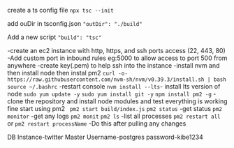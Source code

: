 create a ts config file
`npx tsc --init`

add ouDir in tsconfig.json
`"outDir": "./build"`

Add a new script
`"build": "tsc"`

-create an ec2 instance with http, https, and ssh ports access (22, 443, 80)
-Add custom port in inbound rules eg:5000 to allow access to port 500 from anywhere
-create key(.pem) to help ssh into the instance
-install nvm and then install node then instal pm2
`curl -o- https://raw.githubusercontent.com/nvm-sh/nvm/v0.39.3/install.sh | bash`
`source ~/.bashrc` -restart console
`nvm install --lts`- install lts version of node
`sudo yum update -y`
`sudo yum install git -y`
`npm install pm2 -g`
-clone the repository and install node modules and test everything is working fine 
start using pm2 ` pm2 start build/index.js`
`pm2 status` -get status
`pm2 monitor` -get any logs
`pm2 monit`
`pm2 ls` -list all processes
`pm2 restart all` or `pm2 restart processName` -Do this after pulling any changes

DB Instance-twitter
Master Username-postgres
password-kibe1234

